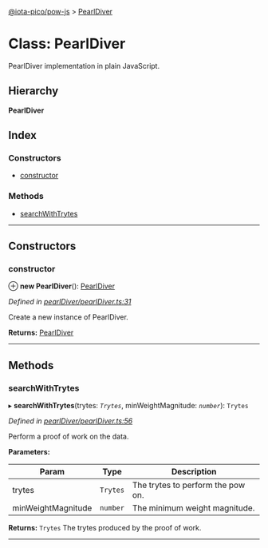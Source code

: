 [@iota-pico/pow-js](../README.md) > [PearlDiver](../classes/pearldiver.md)

# Class: PearlDiver

PearlDiver implementation in plain JavaScript.

## Hierarchy

**PearlDiver**

## Index

### Constructors

* [constructor](pearldiver.md#constructor)

### Methods

* [searchWithTrytes](pearldiver.md#searchwithtrytes)

---

## Constructors

<a id="constructor"></a>

###  constructor

⊕ **new PearlDiver**(): [PearlDiver](pearldiver.md)

*Defined in [pearlDiver/pearlDiver.ts:31](https://github.com/iota-pico/pow-js/blob/6be1315/src/pearlDiver/pearlDiver.ts#L31)*

Create a new instance of PearlDiver.

**Returns:** [PearlDiver](pearldiver.md)

___

## Methods

<a id="searchwithtrytes"></a>

###  searchWithTrytes

▸ **searchWithTrytes**(trytes: *`Trytes`*, minWeightMagnitude: *`number`*): `Trytes`

*Defined in [pearlDiver/pearlDiver.ts:56](https://github.com/iota-pico/pow-js/blob/6be1315/src/pearlDiver/pearlDiver.ts#L56)*

Perform a proof of work on the data.

**Parameters:**

| Param | Type | Description |
| ------ | ------ | ------ |
| trytes | `Trytes` |  The trytes to perform the pow on. |
| minWeightMagnitude | `number` |  The minimum weight magnitude. |

**Returns:** `Trytes`
The trytes produced by the proof of work.

___

